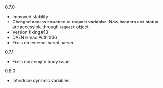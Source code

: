 0.7.0
- Improved stability
- Changed access structure to request variables. Now headers and status are accessible through `request` object.
- Version fixing #13
- DAZN Hmac Auth #36
- Fixes on external script parser

0.7.1
- Fixes non-empty body issue

0.8.0
- Introduce dynamic variables
